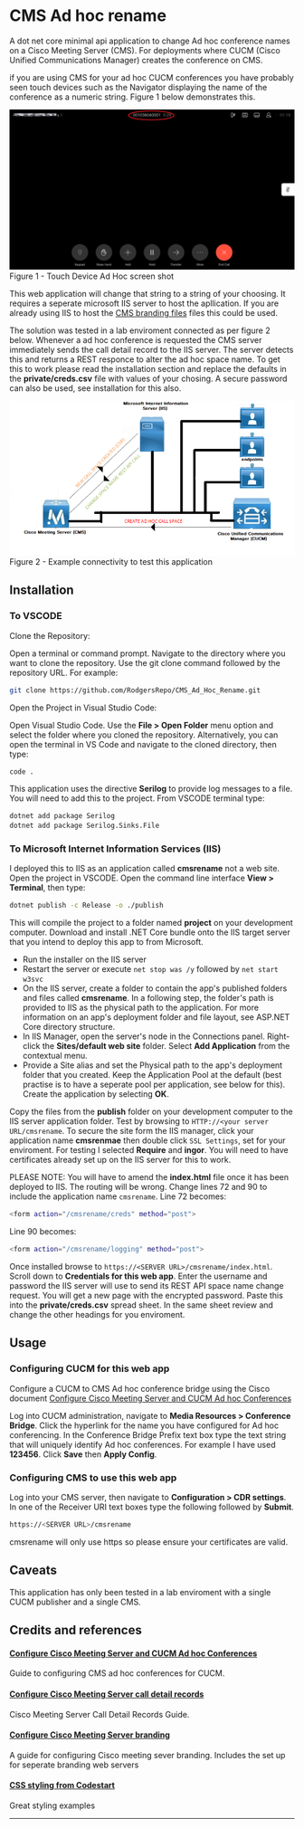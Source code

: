 # CMS Ad hoc rename

A dot net core minimal api application to change Ad hoc conference names on a Cisco Meeting Server (CMS). For deployments where CUCM (Cisco Unified Communications Manager) creates the conference on CMS.

if you are using CMS for your ad hoc CUCM conferences you have probably seen touch devices such as the Navigator displaying the name of the conference as a numeric string. Figure 1 below demonstrates this.

![Figure 1 - Touch Device Ad Hoc screen shot](/./AdHocScreenShot.png "CUCM Active calls script screenshot")
Figure 1 - Touch Device Ad Hoc screen shot

This web application will change that string to a string of your choosing. It requires a seperate microsoft IIS server to host the apllication. If you are already using IIS to host the [CMS branding files](https://www.cisco.com/c/dam/en/us/td/docs/conferencing/ciscoMeetingServer/Customisation/Version-3-5/Cisco-Meeting-Server-3-5-Customization-Guidelines.pdf) files this could be used.

The solution was tested in a lab enviroment connected as per figure 2 below. Whenever a ad hoc conference is requested the CMS server immediately sends the call detail record to the IIS server. The server detects this and returns a REST responce to alter the ad hoc space name. To get this to work please read the installation section and replace the defaults in the **private/creds.csv** file with values of your chosing. A secure password can also be used, see installation for this also. 

![Figure 2 - Example connectivity to test this application](/./cmscucmnet.png "CUCM Active calls script screenshot")
Figure 2 - Example connectivity to test this application

## Installation
### To VSCODE
Clone the Repository:

Open a terminal or command prompt.
Navigate to the directory where you want to clone the repository.
Use the git clone command followed by the repository URL. For example:
```sh
git clone https://github.com/RodgersRepo/CMS_Ad_Hoc_Rename.git
```
Open the Project in Visual Studio Code:

Open Visual Studio Code.
Use the **File > Open Folder** menu option and select the folder where you cloned the repository.
Alternatively, you can open the terminal in VS Code and navigate to the cloned directory, then type:
```sh
code .
```
This application uses the directive **Serilog** to provide log messages to a file. You will need to add this to the project. From VSCODE terminal type:
```sh
dotnet add package Serilog
dotnet add package Serilog.Sinks.File
```

### To Microsoft Internet Information Services (IIS)
I deployed this to IIS as an application called **cmsrename** not a web site. Open the project in VSCODE. Open the command line interface **View > Terminal**, then type:
```sh
dotnet publish -c Release -o ./publish
```
This will compile the project to a folder named **project** on your development computer. 
Download and install .NET Core bundle onto the IIS target server that you intend to deploy this app to from Microsoft.

- Run the installer on the IIS server
- Restart the server or execute `net stop was /y` followed by `net start w3svc`
- On the IIS server, create a folder to contain the app's published folders and files called **cmsrename**. In a following step, the folder's path is provided to IIS as the physical path to the application. For more information on an app's deployment folder and file layout, see ASP.NET Core directory structure.
- In IIS Manager, open the server's node in the Connections panel. Right-click the **Sites/default web site** folder. Select **Add Application** from the contextual menu.
- Provide a Site alias and set the Physical path to the app's deployment folder that you created. Keep the Application Pool at the default (best practise is to have a seperate pool per application, see below for this). Create the application by selecting **OK**.
  
Copy the files from the **publish** folder on your development computer to the IIS server application folder. Test by browsing to `HTTP://<your server URL/cmsrename`.
To secure the site form the IIS manager, click your application name **cmsrenmae** then double click `SSL Settings`, set for your enviroment. For testing I selected **Require** and **ingor**. You will need to have certificates already set up on the IIS server for this to work.

PLEASE NOTE: You will have to amend the **index.html** file once it has been deployed to IIS. The routing will be wrong. Change lines 72 and 90 to include the application name `cmsrename`. Line 72 becomes:
```sh
<form action="/cmsrename/creds" method="post">
```
Line 90 becomes:
```sh
<form action="/cmsrename/logging" method="post">
```
Once installed browse to `https://<SERVER URL>/cmsrename/index.html`. Scroll down to **Credentials for this web app**. Enter the username and password the IIS server will use to send its REST API space name change request. You will get a new page with the encrypted password. Paste this into the **private/creds.csv** spread sheet. In the same sheet review and change the other headings for you enviroment.

## Usage

### Configuring CUCM for this web app

Configure a CUCM to CMS Ad hoc conference bridge using the Cisco document
[Configure Cisco Meeting Server and CUCM Ad hoc Conferences](https://www.cisco.com/c/en/us/support/docs/conferencing/meeting-server/213820-configure-cisco-meeting-server-and-cucm.html)

Log into CUCM administration, navigate to **Media Resources > Conference Bridge**. Click the hyperlink for the name you have configured for Ad hoc conferencing. In the Conference Bridge Prefix text box type the text string that will uniquely identify Ad hoc conferences. For example I have used **123456**. Click **Save** then **Apply Config**.

### Configuring CMS to use this web app

Log into your CMS server, then navigate to **Configuration > CDR settings**. In one of the Receiver URI text boxes type the following followed by **Submit**.
```sh
https://<SERVER URL>/cmsrename
```
cmsrename will only use https so please ensure your certificates are valid.

## Caveats
This application has only been tested in a lab enviroment with a single CUCM publisher and a single CMS.

## Credits and references

#### [Configure Cisco Meeting Server and CUCM Ad hoc Conferences](https://www.cisco.com/c/en/us/support/docs/conferencing/meeting-server/213820-configure-cisco-meeting-server-and-cucm.html)
Guide to configuring CMS ad hoc conferences for CUCM.
#### [Configure Cisco Meeting Server call detail records](https://www.cisco.com/c/dam/en/us/td/docs/conferencing/ciscoMeetingServer/Reference_Guides/Version-3-5/Cisco-Meeting-Server-CDR-Guide-3-5.pdf)
Cisco Meeting Server Call Detail Records Guide.
#### [Configure Cisco Meeting Server branding](https://www.cisco.com/c/dam/en/us/td/docs/conferencing/ciscoMeetingServer/Customisation/Version-3-5/Cisco-Meeting-Server-3-5-Customization-Guidelines.pdf)
A guide for configuring Cisco meeting sever branding. Includes the set up for seperate branding web servers
#### [CSS styling from Codestart](https://www.codersarts.com/post/html-forms-templates-using-css)
Great styling examples

----

